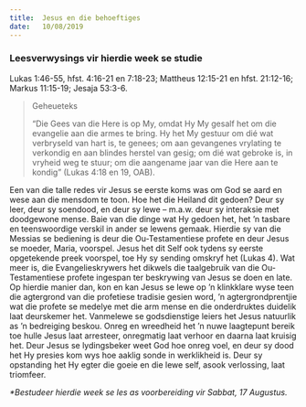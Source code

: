 ```yaml
---
title:  Jesus en die behoeftiges
date:   10/08/2019
---
```


### Leesverwysings vir hierdie week se studie 
Lukas 1:46-55, hfst. 4:16-21 en 7:18-23; Mattheus 12:15-21 en hfst. 21:12-16; Markus 11:15-19; Jesaja 53:3-6. 

> <p>Geheueteks</p> 
> “Die Gees van die Here is op My, omdat Hy My gesalf het om die evangelie aan die armes te bring. Hy het My gestuur om dié wat verbryseld van hart is, te genees; om aan gevangenes vrylating te verkondig en aan blindes herstel van gesig; om dié wat gebroke is, in vryheid weg te stuur; om die aangename jaar van die Here aan te kondig” (Lukas 4:18 en 19, OAB). 

Een van die talle redes vir Jesus se eerste koms was om God se aard en wese aan die mensdom te toon. Hoe het die Heiland dit gedoen? Deur sy leer, deur sy soendood, en deur sy lewe – m.a.w. deur sy interaksie met doodgewone mense. Baie van die dinge wat Hy gedoen het, het ’n tasbare en teenswoordige verskil in ander se lewens gemaak.  Hierdie sy van die Messias se bediening is deur die Ou-Testamentiese profete en deur Jesus se moeder, Maria, voorspel. Jesus het dit Self ook tydens sy eerste opgetekende preek voorspel, toe Hy sy sending omskryf het (Lukas 4). Wat meer is, die Evangelieskrywers het dikwels die taalgebruik van die Ou-Testamentiese profete ingespan ter beskrywing van Jesus se doen en late. Op hierdie manier dan, kon en kan Jesus se lewe op ’n klinkklare wyse teen die agtergrond van die profetiese tradisie gesien word, ’n agtergrondprentjie wat die profete se medelye met die arm mense en die onderdruktes duidelik laat deurskemer het. Vanmelewe se godsdienstige leiers het Jesus natuurlik as ’n bedreiging beskou. Onreg en wreedheid het ’n nuwe laagtepunt bereik toe hulle Jesus laat arresteer, onregmatig laat verhoor en daarna laat kruisig het. Deur Jesus se lydingsbeker weet God hoe onreg voel, en deur sy dood het Hy presies kom wys hoe aaklig sonde in werklikheid is. Deur sy opstanding het Hy egter die goeie en die lewe self, asook verlossing, laat triomfeer. 

_*Bestudeer hierdie week se les as voorbereiding vir Sabbat, 17 Augustus._